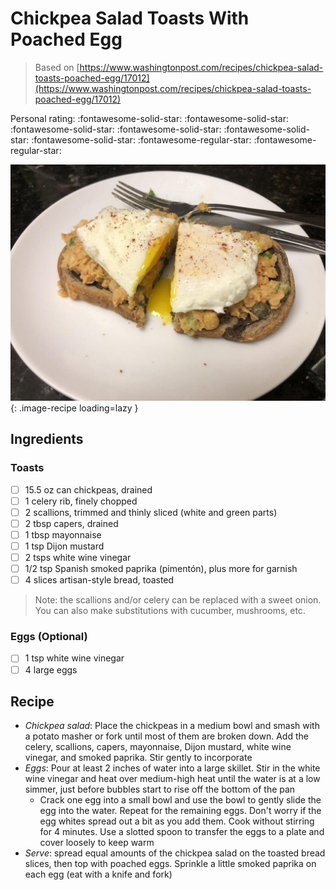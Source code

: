 # Chickpea Salad Toasts With Poached Egg

> Based on [https://www.washingtonpost.com/recipes/chickpea-salad-toasts-poached-egg/17012](https://www.washingtonpost.com/recipes/chickpea-salad-toasts-poached-egg/17012)

<!-- {cts} rating=3; (User can specify rating on scale of 1-5) -->

Personal rating: :fontawesome-solid-star: :fontawesome-solid-star: :fontawesome-solid-star: :fontawesome-solid-star: :fontawesome-solid-star: :fontawesome-solid-star: :fontawesome-regular-star: :fontawesome-regular-star:

<!-- {cte} -->

<!-- {cts} name_image=chickpea_salad_toasts_with_poached_egg.jpeg; (User can specify image name) -->

![chickpea_salad_toasts_with_poached_egg.jpeg](./chickpea_salad_toasts_with_poached_egg.jpeg){: .image-recipe loading=lazy }

<!-- {cte} -->

## Ingredients

### Toasts

- [ ] 15.5 oz can chickpeas, drained
- [ ] 1 celery rib, finely chopped
- [ ] 2 scallions, trimmed and thinly sliced (white and green parts)
- [ ] 2 tbsp capers, drained
- [ ] 1 tbsp mayonnaise
- [ ] 1 tsp Dijon mustard
- [ ] 2 tsps white wine vinegar
- [ ] 1/2 tsp Spanish smoked paprika (pimentón), plus more for garnish
- [ ] 4 slices artisan-style bread, toasted

> Note: the scallions and/or celery can be replaced with a sweet onion. You can also make substitutions with cucumber, mushrooms, etc.

### Eggs (Optional)

- [ ] 1 tsp white wine vinegar
- [ ] 4 large eggs

## Recipe

- *Chickpea salad*: Place the chickpeas in a medium bowl and smash with a potato masher or fork until most of them are broken down. Add the celery, scallions, capers, mayonnaise, Dijon mustard, white wine vinegar, and smoked paprika. Stir gently to incorporate
- *Eggs*: Pour at least 2 inches of water into a large skillet. Stir in the white wine vinegar and heat over medium-high heat until the water is at a low simmer, just before bubbles start to rise off the bottom of the pan
    - Crack one egg into a small bowl and use the bowl to gently slide the egg into the water. Repeat for the remaining eggs. Don't worry if the egg whites spread out a bit as you add them. Cook without stirring for 4 minutes. Use a slotted spoon to transfer the eggs to a plate and cover loosely to keep warm
- *Serve*: spread equal amounts of the chickpea salad on the toasted bread slices, then top with poached eggs. Sprinkle a little smoked paprika on each egg (eat with a knife and fork)
